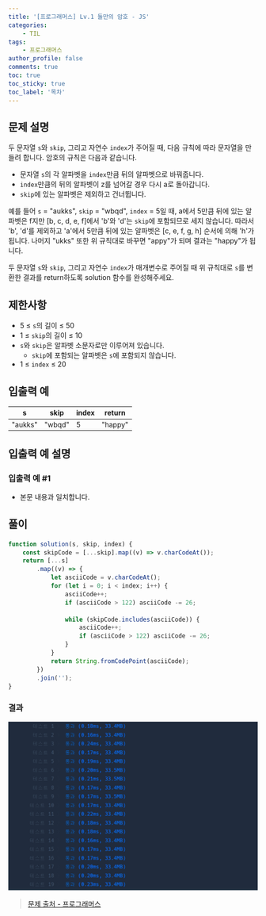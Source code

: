 ```yaml
---
title: '[프로그래머스] Lv.1 둘만의 암호 - JS'
categories:
    - TIL
tags:
    - 프로그래머스
author_profile: false
comments: true
toc: true
toc_sticky: true
toc_label: '목차'
---
```


## 문제 설명

두 문자열 `s`와 `skip`, 그리고 자연수 `index`가 주어질 때, 다음 규칙에 따라 문자열을 만들려 합니다. 암호의 규칙은 다음과 같습니다.

-   문자열 `s`의 각 알파벳을 `index`만큼 뒤의 알파벳으로 바꿔줍니다.
-   `index`만큼의 뒤의 알파벳이 z를 넘어갈 경우 다시 a로 돌아갑니다.
-   `skip`에 있는 알파벳은 제외하고 건너뜁니다.

예를 들어 `s` = "aukks", `skip` = "wbqd", `index` = 5일 때, a에서 5만큼 뒤에 있는 알파벳은 f지만 [b, c, d, e, f]에서 'b'와 'd'는 `skip`에 포함되므로 세지 않습니다. 따라서 'b', 'd'를 제외하고 'a'에서 5만큼 뒤에 있는 알파벳은 [c, e, f, g, h] 순서에 의해 'h'가 됩니다. 나머지 "ukks" 또한 위 규칙대로 바꾸면 "appy"가 되며 결과는 "happy"가 됩니다.

두 문자열 `s`와 `skip`, 그리고 자연수 `index`가 매개변수로 주어질 때 위 규칙대로 `s`를 변환한 결과를 return하도록 solution 함수를 완성해주세요.

## 제한사항

-   5 ≤ `s`의 길이 ≤ 50
-   1 ≤ `skip`의 길이 ≤ 10
-   `s`와 `skip`은 알파벳 소문자로만 이루어져 있습니다.
    -   `skip`에 포함되는 알파벳은 `s`에 포함되지 않습니다.
-   1 ≤ `index` ≤ 20

## 입출력 예

| s       | skip   | index | return  |
| ------- | ------ | ----- | ------- |
| "aukks" | "wbqd" | 5     | "happy" |

## 입출력 예 설명

### 입출력 예 #1

-   본문 내용과 일치합니다.

## 풀이

```javascript
function solution(s, skip, index) {
    const skipCode = [...skip].map((v) => v.charCodeAt());
    return [...s]
        .map((v) => {
            let asciiCode = v.charCodeAt();
            for (let i = 0; i < index; i++) {
                asciiCode++;
                if (asciiCode > 122) asciiCode -= 26;

                while (skipCode.includes(asciiCode)) {
                    asciiCode++;
                    if (asciiCode > 122) asciiCode -= 26;
                }
            }
            return String.fromCodePoint(asciiCode);
        })
        .join('');
}
```

### 결과

![result](/assets/images/2023/09/15/algorithm-68-result.png)

> [문제 출처 - 프로그래머스](https://school.programmers.co.kr/learn/courses/30/lessons/155652)
